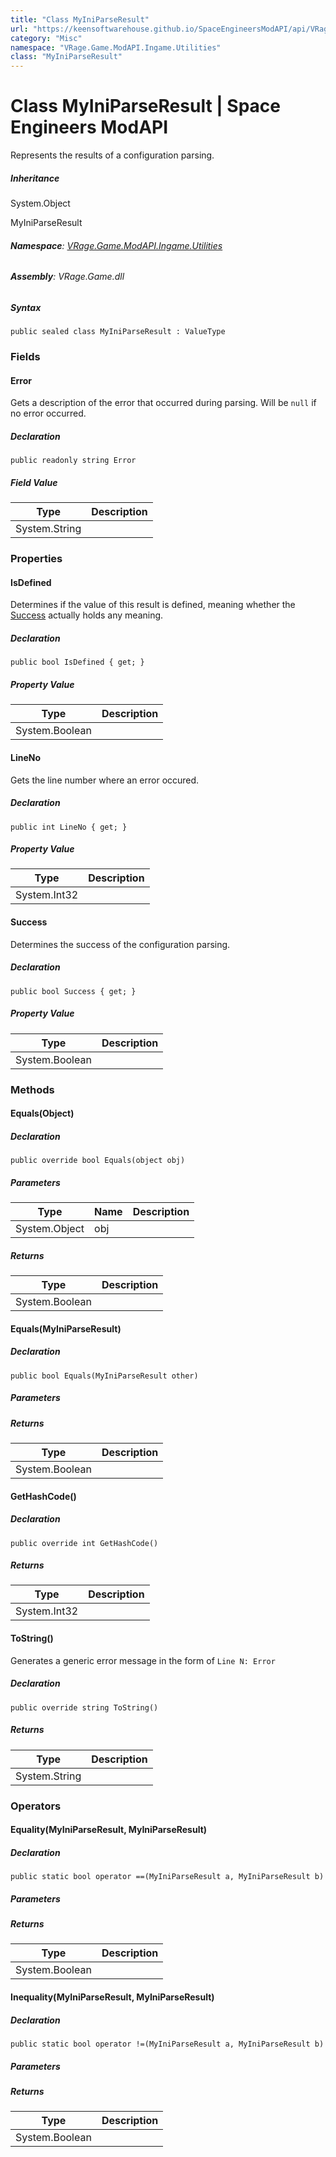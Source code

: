 ```yaml
---
title: "Class MyIniParseResult"
url: "https://keensoftwarehouse.github.io/SpaceEngineersModAPI/api/VRage.Game.ModAPI.Ingame.Utilities.MyIniParseResult.html"
category: "Misc"
namespace: "VRage.Game.ModAPI.Ingame.Utilities"
class: "MyIniParseResult"
---
```


# Class MyIniParseResult | Space Engineers ModAPI

Represents the results of a configuration parsing.

##### Inheritance

System.Object

MyIniParseResult

###### **Namespace**: [VRage.Game.ModAPI.Ingame.Utilities](https://keensoftwarehouse.github.io/SpaceEngineersModAPI/api/VRage.Game.ModAPI.Ingame.Utilities.html)

###### **Assembly**: VRage.Game.dll

##### Syntax

```
public sealed class MyIniParseResult : ValueType
```

### [](#fields)Fields

#### [](#VRage_Game_ModAPI_Ingame_Utilities_MyIniParseResult_Error)Error

Gets a description of the error that occurred during parsing. Will be `null` if no error occurred.

##### Declaration

```
public readonly string Error
```

##### Field Value

| Type | Description |
| --- | --- |
| System.String |     |

### [](#properties)Properties

#### [](#VRage_Game_ModAPI_Ingame_Utilities_MyIniParseResult_IsDefined)IsDefined

Determines if the value of this result is defined, meaning whether the [Success](https://keensoftwarehouse.github.io/SpaceEngineersModAPI/api/VRage.Game.ModAPI.Ingame.Utilities.MyIniParseResult.html#VRage_Game_ModAPI_Ingame_Utilities_MyIniParseResult_Success) actually holds any meaning.

##### Declaration

```
public bool IsDefined { get; }
```

##### Property Value

| Type | Description |
| --- | --- |
| System.Boolean |     |

#### [](#VRage_Game_ModAPI_Ingame_Utilities_MyIniParseResult_LineNo)LineNo

Gets the line number where an error occured.

##### Declaration

```
public int LineNo { get; }
```

##### Property Value

| Type | Description |
| --- | --- |
| System.Int32 |     |

#### [](#VRage_Game_ModAPI_Ingame_Utilities_MyIniParseResult_Success)Success

Determines the success of the configuration parsing.

##### Declaration

```
public bool Success { get; }
```

##### Property Value

| Type | Description |
| --- | --- |
| System.Boolean |     |

### [](#methods)Methods

#### [](#VRage_Game_ModAPI_Ingame_Utilities_MyIniParseResult_Equals_System_Object_)Equals(Object)

##### Declaration

```
public override bool Equals(object obj)
```

##### Parameters

| Type | Name | Description |
| --- | --- | --- |
| System.Object | obj |     |

##### Returns

| Type | Description |
| --- | --- |
| System.Boolean |     |

#### [](#VRage_Game_ModAPI_Ingame_Utilities_MyIniParseResult_Equals_VRage_Game_ModAPI_Ingame_Utilities_MyIniParseResult_)Equals(MyIniParseResult)

##### Declaration

```
public bool Equals(MyIniParseResult other)
```

##### Parameters

##### Returns

| Type | Description |
| --- | --- |
| System.Boolean |     |

#### [](#VRage_Game_ModAPI_Ingame_Utilities_MyIniParseResult_GetHashCode)GetHashCode()

##### Declaration

```
public override int GetHashCode()
```

##### Returns

| Type | Description |
| --- | --- |
| System.Int32 |     |

#### [](#VRage_Game_ModAPI_Ingame_Utilities_MyIniParseResult_ToString)ToString()

Generates a generic error message in the form of `Line N: Error`

##### Declaration

```
public override string ToString()
```

##### Returns

| Type | Description |
| --- | --- |
| System.String |     |

### [](#operators)Operators

#### [](#VRage_Game_ModAPI_Ingame_Utilities_MyIniParseResult_op_Equality_VRage_Game_ModAPI_Ingame_Utilities_MyIniParseResult_VRage_Game_ModAPI_Ingame_Utilities_MyIniParseResult_)Equality(MyIniParseResult, MyIniParseResult)

##### Declaration

```
public static bool operator ==(MyIniParseResult a, MyIniParseResult b)
```

##### Parameters

##### Returns

| Type | Description |
| --- | --- |
| System.Boolean |     |

#### [](#VRage_Game_ModAPI_Ingame_Utilities_MyIniParseResult_op_Inequality_VRage_Game_ModAPI_Ingame_Utilities_MyIniParseResult_VRage_Game_ModAPI_Ingame_Utilities_MyIniParseResult_)Inequality(MyIniParseResult, MyIniParseResult)

##### Declaration

```
public static bool operator !=(MyIniParseResult a, MyIniParseResult b)
```

##### Parameters

##### Returns

| Type | Description |
| --- | --- |
| System.Boolean |     |